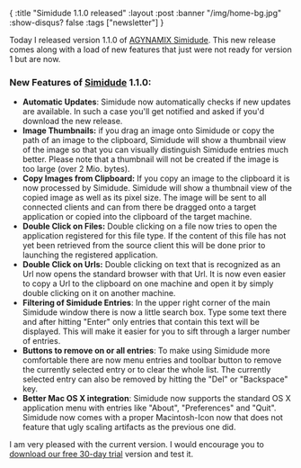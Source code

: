 {
  :title "Simidude 1.1.0 released"
  :layout :post
  :banner "/img/home-bg.jpg"
  :show-disqus? false
  :tags ["newsletter"]
}

Today I released version 1.1.0 of [AGYNAMIX Simidude](http://www.simidude.com). This new release comes along with a load of new features that just were not ready for version 1 but are now.

### New Features of [Simidude](http://www.simidude.com) 1.1.0:

-   **Automatic Updates**: Simidude now automatically checks if new updates are available. In such a case you'll get notified and asked if you'd download the new release.
-   **Image Thumbnails:** if you drag an image onto Simidude or copy the path of an image to the clipboard, Simidude will show a thumbnail view of the image so that you can visually distinguish Simidude entries much better. Please note that a thumbnail will not be created if the image is too large (over 2 Mio. bytes).
-   **Copy Images from Clipboard:** If you copy an image to the clipboard it is now processed by Simidude. Simidude will show a thumbnail view of the copied image as well as its pixel size. The image will be sent to all connected clients and can from there be dragged onto a target application or copied into the clipboard of the target machine.
-   **Double Click on Files:** Double clicking on a file now tries to open the application registered for this file type. If the content of this file has not yet been retrieved from the source client this will be done prior to launching the registered application.
-   **Double Click on Urls:** Double clicking on text that is recognized as an Url now opens the standard browser with that Url. It is now even easier to copy a Url to the clipboard on one machine and open it by simply double clicking on it on another machine.
-   **Filtering of Simidude Entries**: In the upper right corner of the main Simidude window there is now a little search box. Type some text there and after hitting "Enter" only entries that contain this text will be displayed. This will make it easier for you to sift through a larger number of entries.
-   **Buttons to remove on or all entries**: To make using Simidude more comfortable there are now menu entries and toolbar button to remove the currently selected entry or to clear the whole list. The currently selected entry can also be removed by hitting the "Del" or "Backspace" key.
-   **Better Mac OS X integration**: Simidude now supports the standard OS X application menu with entries like "About", "Preferences" and "Quit". Simidude now comes with a proper Macintosh-Icon now that does not feature that ugly scaling artifacts as the previous one did.

I am very pleased with the current version. I would encourage you to [download our free 30-day trial](http://www.simidude.com/download) version and test it.
